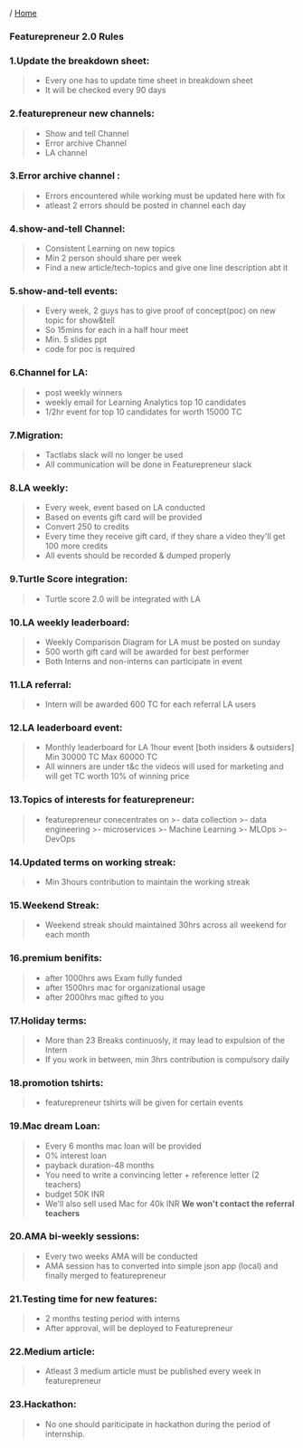 / [Home](index.md)

### Featurepreneur 2.0 Rules 



### 1.Update the breakdown sheet:

> - Every one has to update time sheet in breakdown sheet  
> - It will be checked every  90 days

  
### 2.featurepreneur new channels:

> - Show and tell Channel
> - Error archive Channel
> - LA channel 

### 3.Error archive channel :

> - Errors encountered while working must be updated here with fix  
> - atleast 2 errors should be posted in channel each day

### 4.show-and-tell Channel:

> - Consistent Learning on new topics
> - Min 2 person should share per week
> - Find a new article/tech-topics and give one line description abt it
    
            
### 5.show-and-tell events:

> - Every week, 2 guys has to give proof of concept(poc) on new topic for show&tell   
> - So 15mins for each in a half hour meet
> - Min. 5 slides ppt  
> - code for poc is required 

### 6.Channel for LA:

> - post weekly winners
> - weekly email for Learning Analytics top 10 candidates
> - 1/2hr event for top 10 candidates for worth 15000 TC

### 7.Migration:

> - Tactlabs slack will no longer be used
> - All communication will be done in Featurepreneur slack

### 8.LA weekly:

> - Every week, event based on LA conducted
> - Based on events gift card will be provided
> - Convert 250 to credits
> - Every time they receive gift card, if they share a video they'll get 100 more credits
> - All events should be recorded & dumped properly

### 9.Turtle Score integration: 

> - Turtle score 2.0 will be integrated with LA

### 10.LA weekly leaderboard: 

> - Weekly Comparison Diagram for LA must be posted on sunday  
> - 500 worth gift card will be awarded for best performer 
> - Both Interns and non-interns can participate in event

### 11.LA referral: 

> - Intern will be awarded 600 TC for each referral LA users

### 12.LA leaderboard event:

> - Monthly leaderboard for LA
    1hour event [both insiders & outsiders]
    Min 30000 TC
    Max 60000 TC
> - All winners are under t&c the videos will used for marketing and will get TC worth 10% of winning price

### 13.Topics of interests for featurepreneur:

> - featurepreneur conecentrates on
        >- data collection
        >- data engineering
        >- microservices
        >- Machine Learning
        >- MLOps
        >- DevOps       

### 14.Updated terms on working streak:

> - Min 3hours contribution to maintain the working streak

### 15.Weekend Streak:

> - Weekend streak should maintained 30hrs across all weekend for each month

### 16.premium benifits:
 
> - after 1000hrs aws Exam fully funded 
> - after 1500hrs mac for organizational usage  
> - after 2000hrs mac gifted to you 

### 17.Holiday terms:

> - More than 23 Breaks continuosly, it may lead to expulsion of the Intern 
> - If you work in between, min 3hrs contribution is compulsory daily

### 18.promotion tshirts:

> - featurepreneur tshirts will be given for certain events

### 19.Mac dream Loan:

> - Every 6 months mac loan will be provided
> - 0% interest loan
> - payback duration-48 months
> - You need to write a convincing letter + reference letter (2 teachers)  
> - budget 50K INR
> - We'll also sell used Mac for 40k INR
    **We won't contact the referral teachers**

### 20.AMA bi-weekly sessions:

> - Every two weeks AMA will be conducted
> - AMA session has to converted into simple json app (local)
and finally merged to featurepreneur

### 21.Testing time for new features:

> - 2 months testing period with interns
> - After approval, will be deployed to Featurepreneur

### 22.Medium article:

> - Atleast 3 medium article must be published every week in featurepreneur

### 23.Hackathon:

> - No one should pariticipate in hackathon during the period of internship.